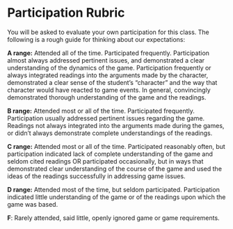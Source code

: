 # Participation Rubric

You will be asked to evaluate your own participation for this class. The following is a rough guide for thinking about our expectations:

**A range:** Attended all of the time. Participated frequently. Participation almost always addressed pertinent issues, and demonstrated a clear understanding of the dynamics of the game. Participation frequently or always integrated readings into the arguments made by the character, demonstrated a clear sense of the student’s “character” and the way that character would have reacted to game events. In general, convincingly demonstrated thorough understanding of the game and the readings.

**B range:** Attended most or all of the time. Participated frequently. Participation usually addressed pertinent issues regarding the game. Readings not always integrated into the arguments made during the games, or didn’t always demonstrate complete understandings of the readings.

**C range:** Attended most or all of the time. Participated reasonably often, but participation indicated lack of complete understanding of the game and seldom cited readings OR participated occasionally, but in ways that demonstrated clear understanding of the course of the game and used the ideas of the readings successfully in addressing game issues.

**D range:** Attended most of the time, but seldom participated. Participation indicated little understanding of the game or of the readings upon which the game was based.

**F**: Rarely attended, said little, openly ignored game or game requirements.
